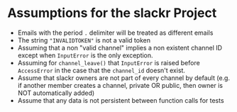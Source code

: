 # Assumptions for the slackr Project
- Emails with the period `.` delimiter will be treated as different emails
- The string `"INVALIDTOKEN"` is not a valid token
- Assuming that a non "valid channel" implies a non existent channel ID except when `InputError` is the only exception.
- Assuming for `channel_leave()` that `InputError` is raised before `AccessError` in the case that the `channel_id` doesn't exist.
- Assume that slackr owners are not part of every channel by default (e.g. if another member creates a channel, private OR public, then owner is NOT automatically added)
- Assume that any data is not persistent between function calls for tests